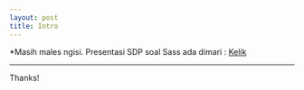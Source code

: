 ```yaml
---
layout: post
title: Intro
---
```


*Masih males ngisi.
Presentasi SDP soal Sass ada dimari : <a href="http://tennosys.github.io/presentation.html">Kelik</a>

 
-----

Thanks!
